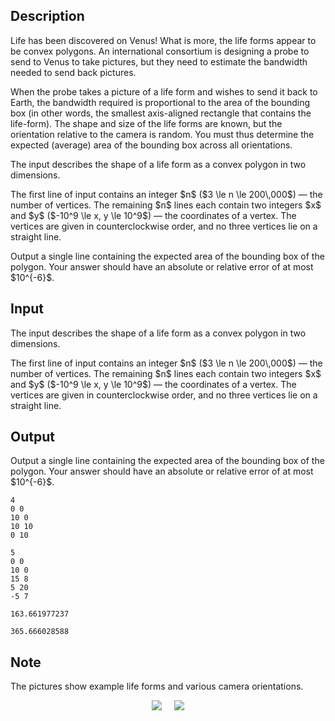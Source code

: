 ## Description

<div><p>Life has been discovered on Venus! What is more, the life forms appear to be convex polygons. An international consortium is designing a probe to send to Venus to take pictures, but they need to estimate the bandwidth needed to send back pictures.</p><p>When the probe takes a picture of a life form and wishes to send it back to Earth, the bandwidth required is proportional to the area of the bounding box (in other words, the smallest axis-aligned rectangle that contains the life-form). The shape and size of the life forms are known, but the orientation relative to the camera is random. You must thus determine the <span class="tex-font-style-underline">expected</span> (average) area of the bounding box across all orientations.</p></div><div class="input-specification"><p>The input describes the shape of a life form as a convex polygon in two dimensions.</p><p>The first line of input contains an integer $n$ ($3 \le n \le 200\,000$)&nbsp;— the number of vertices. The remaining $n$ lines each contain two integers $x$ and $y$ ($-10^9 \le x, y \le 10^9$)&nbsp;— the coordinates of a vertex. The vertices are given in counterclockwise order, and no three vertices lie on a straight line.</p></div><div class="output-specification"><p>Output a single line containing the expected area of the bounding box of the polygon. Your answer should have an absolute or relative error of at most $10^{-6}$.</p></div>

## Input

<p>The input describes the shape of a life form as a convex polygon in two dimensions.</p><p>The first line of input contains an integer $n$ ($3 \le n \le 200\,000$)&nbsp;— the number of vertices. The remaining $n$ lines each contain two integers $x$ and $y$ ($-10^9 \le x, y \le 10^9$)&nbsp;— the coordinates of a vertex. The vertices are given in counterclockwise order, and no three vertices lie on a straight line.</p>

## Output

<p>Output a single line containing the expected area of the bounding box of the polygon. Your answer should have an absolute or relative error of at most $10^{-6}$.</p>





```input1
4
0 0
10 0
10 10
0 10
```




```input2
5
0 0
10 0
15 8
5 20
-5 7
```




```output1
163.661977237
```




```output2
365.666028588
```



## Note

<p>The pictures show example life forms and various camera orientations. </p><center> <img class="tex-graphics" src="file://7disf15U.png" style="max-width: 100.0%;max-height: 100.0%;"> &nbsp;&nbsp;&nbsp; <img class="tex-graphics" src="file://M6zUbxQ5.png" style="max-width: 100.0%;max-height: 100.0%;"> </center>
